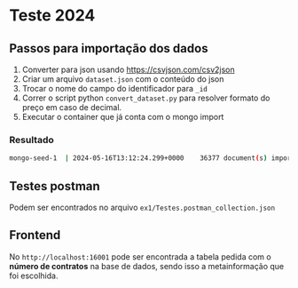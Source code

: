 # Teste 2024

## Passos para importação dos dados

1. Converter para json usando https://csvjson.com/csv2json
2. Criar um arquivo `dataset.json` com o conteúdo do json
3. Trocar o nome do campo do identificador para `_id`
4. Correr o script python `convert_dataset.py` para resolver formato do preço em caso de decimal.
4. Executar o container que já conta com o mongo import


### Resultado

```bash
mongo-seed-1  | 2024-05-16T13:12:24.299+0000    36377 document(s) imported successfully. 0 document(s) failed to import.
```

## Testes postman

Podem ser encontrados no arquivo `ex1/Testes.postman_collection.json`

## Frontend

No `http://localhost:16001` pode ser encontrada a tabela pedida com o **número de contratos** na base de dados, sendo isso a metainformação que foi escolhida.
